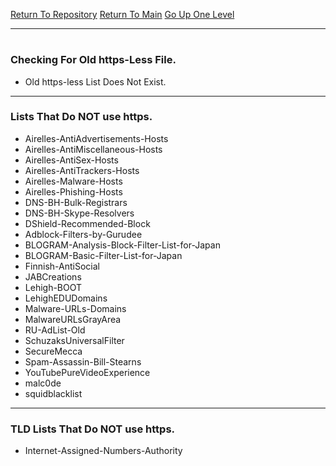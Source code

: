 [Return To Repository](https://github.com/DigitalWarrior/piholeparser/)
[Return To Main](https://github.com/DigitalWarrior/piholeparser/blob/master/RecentRunLogs/Mainlog.md)
[Go Up One Level](https://github.com/DigitalWarrior/piholeparser/blob/master/RecentRunLogs/TopLevelScripts/10-Running-Initial-Tasks.md)
____________________________________
# 
### Checking For Old https-Less File.
* Old https-less List Does Not Exist.

___________________________________________________________________
### Lists That Do NOT use https.
* Airelles-AntiAdvertisements-Hosts
* Airelles-AntiMiscellaneous-Hosts
* Airelles-AntiSex-Hosts
* Airelles-AntiTrackers-Hosts
* Airelles-Malware-Hosts
* Airelles-Phishing-Hosts
* DNS-BH-Bulk-Registrars
* DNS-BH-Skype-Resolvers
* DShield-Recommended-Block
* Adblock-Filters-by-Gurudee
* BLOGRAM-Analysis-Block-Filter-List-for-Japan
* BLOGRAM-Basic-Filter-List-for-Japan
* Finnish-AntiSocial
* JABCreations
* Lehigh-BOOT
* LehighEDUDomains
* Malware-URLs-Domains
* MalwareURLsGrayArea
* RU-AdList-Old
* SchuzaksUniversalFilter
* SecureMecca
* Spam-Assassin-Bill-Stearns
* YouTubePureVideoExperience
* malc0de
* squidblacklist

___________________________________________________________________
### TLD Lists That Do NOT use https.
* Internet-Assigned-Numbers-Authority
